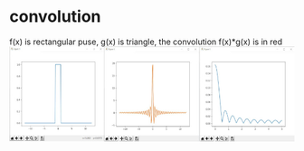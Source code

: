# convolution

f(x) is rectangular puse, g(x) is triangle, the convolution f(x)*g(x) is in red <br>
![alt text](https://github.com/dong-zhan/calculus/blob/main/Fourier/rectangular%20pulse%20all.JPG)  <br>
